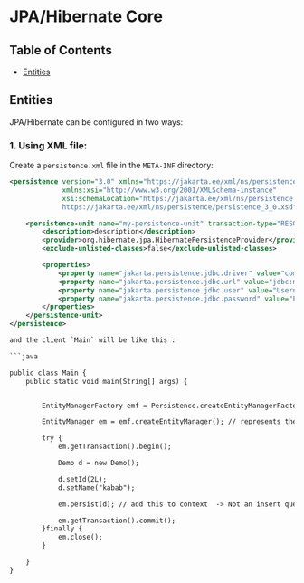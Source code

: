 # JPA/Hibernate Core

## Table of Contents
- [Entities](#entities)

## Entities
JPA/Hibernate can be configured in two ways:

### 1. Using XML file:
Create a `persistence.xml` file in the `META-INF` directory:

```xml
<persistence version="3.0" xmlns="https://jakarta.ee/xml/ns/persistence"
             xmlns:xsi="http://www.w3.org/2001/XMLSchema-instance"
             xsi:schemaLocation="https://jakarta.ee/xml/ns/persistence
             https://jakarta.ee/xml/ns/persistence/persistence_3_0.xsd">

    <persistence-unit name="my-persistence-unit" transaction-type="RESOURCE_LOCAL">
        <description>description</description>
        <provider>org.hibernate.jpa.HibernatePersistenceProvider</provider>
        <exclude-unlisted-classes>false</exclude-unlisted-classes>

        <properties>
            <property name="jakarta.persistence.jdbc.driver" value="com.mysql.cj.jdbc.Driver"/>
            <property name="jakarta.persistence.jdbc.url" value="jdbc:mysql://localhost:3306/Your database"/>
            <property name="jakarta.persistence.jdbc.user" value="Username"/>
            <property name="jakarta.persistence.jdbc.password" value="Password"/>
        </properties>
    </persistence-unit>
</persistence>

and the client `Main` will be like this :

```java

public class Main {
    public static void main(String[] args) {


        EntityManagerFactory emf = Persistence.createEntityManagerFactory("my-persistence-unit");

        EntityManager em = emf.createEntityManager(); // represents the context

        try {
            em.getTransaction().begin();

            Demo d = new Demo();

            d.setId(2L);
            d.setName("kabab");

            em.persist(d); // add this to context  -> Not an insert query

            em.getTransaction().commit();
        }finally {
            em.close();
        }

    }
}
